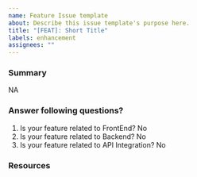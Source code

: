 ```yaml
---
name: Feature Issue template
about: Describe this issue template's purpose here.
title: "[FEAT]: Short Title"
labels: enhancement
assignees: ""
---
```


### Summary

NA

### Answer following questions?

1. Is your feature related to FrontEnd? No
2. Is your feature related to Backend? No
3. Is your feature related to API Integration? No

### Resources
